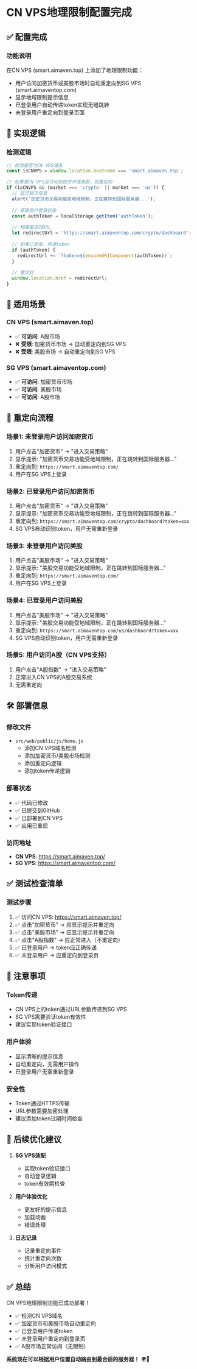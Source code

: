 # CN VPS地理限制配置完成

## ✅ 配置完成

### 功能说明
在CN VPS (smart.aimaven.top) 上添加了地理限制功能：
- 用户访问加密货币或美股市场时自动重定向到SG VPS (smart.aimaventop.com)
- 显示地域限制提示信息
- 已登录用户自动传递token实现无缝跳转
- 未登录用户重定向到登录页面

## 🔧 实现逻辑

### 检测逻辑
```javascript
// 检测是否为CN VPS域名
const isCNVPS = window.location.hostname === 'smart.aimaven.top';

// 如果是CN VPS且访问加密货币或美股，则重定向
if (isCNVPS && (market === 'crypto' || market === 'us')) {
  // 显示提示信息
  alert('加密货币交易功能受地域限制，正在跳转到国际服务器...');
  
  // 获取用户登录状态
  const authToken = localStorage.getItem('authToken');
  
  // 构建重定向URL
  let redirectUrl = 'https://smart.aimaventop.com/crypto/dashboard';
  
  // 如果已登录，传递token
  if (authToken) {
    redirectUrl += `?token=${encodeURIComponent(authToken)}`;
  }
  
  // 重定向
  window.location.href = redirectUrl;
}
```

## 📍 适用场景

### CN VPS (smart.aimaven.top)
- ✅ **可访问**: A股市场
- ❌ **受限**: 加密货币市场 → 自动重定向到SG VPS
- ❌ **受限**: 美股市场 → 自动重定向到SG VPS

### SG VPS (smart.aimaventop.com)
- ✅ **可访问**: 加密货币市场
- ✅ **可访问**: 美股市场
- ✅ **可访问**: A股市场

## 🔄 重定向流程

### 场景1: 未登录用户访问加密货币
1. 用户点击"加密货币" → "进入交易策略"
2. 显示提示: "加密货币交易功能受地域限制，正在跳转到国际服务器..."
3. 重定向到: `https://smart.aimaventop.com/`
4. 用户在SG VPS上登录

### 场景2: 已登录用户访问加密货币
1. 用户点击"加密货币" → "进入交易策略"
2. 显示提示: "加密货币交易功能受地域限制，正在跳转到国际服务器..."
3. 重定向到: `https://smart.aimaventop.com/crypto/dashboard?token=xxx`
4. SG VPS自动识别token，用户无需重新登录

### 场景3: 未登录用户访问美股
1. 用户点击"美股市场" → "进入交易策略"
2. 显示提示: "美股交易功能受地域限制，正在跳转到国际服务器..."
3. 重定向到: `https://smart.aimaventop.com/`
4. 用户在SG VPS上登录

### 场景4: 已登录用户访问美股
1. 用户点击"美股市场" → "进入交易策略"
2. 显示提示: "美股交易功能受地域限制，正在跳转到国际服务器..."
3. 重定向到: `https://smart.aimaventop.com/us/dashboard?token=xxx`
4. SG VPS自动识别token，用户无需重新登录

### 场景5: 用户访问A股（CN VPS支持）
1. 用户点击"A股指数" → "进入交易策略"
2. 正常进入CN VPS的A股交易系统
3. 无需重定向

## 🛠️ 部署信息

### 修改文件
- `src/web/public/js/home.js`
  - 添加CN VPS域名检测
  - 添加加密货币/美股市场检测
  - 添加重定向逻辑
  - 添加token传递逻辑

### 部署状态
- ✅ 代码已修改
- ✅ 已提交到GitHub
- ✅ 已部署到CN VPS
- ✅ 应用已重启

### 访问地址
- **CN VPS**: https://smart.aimaven.top/
- **SG VPS**: https://smart.aimaventop.com/

## ✅ 测试检查清单

### 测试步骤
1. ✅ 访问CN VPS: https://smart.aimaven.top/
2. ✅ 点击"加密货币" → 应显示提示并重定向
3. ✅ 点击"美股市场" → 应显示提示并重定向
4. ✅ 点击"A股指数" → 应正常进入（不重定向）
5. ✅ 已登录用户 → token应正确传递
6. ✅ 未登录用户 → 应重定向到登录页

## 📝 注意事项

### Token传递
- CN VPS上的token通过URL参数传递到SG VPS
- SG VPS需要验证token有效性
- 建议实现token验证接口

### 用户体验
- 显示清晰的提示信息
- 自动重定向，无需用户操作
- 已登录用户无需重新登录

### 安全性
- Token通过HTTPS传输
- URL参数需要加密处理
- 建议添加token过期时间检查

## 🎯 后续优化建议

1. **SG VPS适配**
   - 实现token验证接口
   - 自动登录逻辑
   - token有效期检查

2. **用户体验优化**
   - 更友好的提示信息
   - 加载动画
   - 错误处理

3. **日志记录**
   - 记录重定向事件
   - 统计重定向次数
   - 分析用户访问模式

## ✅ 总结

CN VPS地理限制功能已成功部署！

- ✅ 检测CN VPS域名
- ✅ 加密货币和美股市场自动重定向
- ✅ 已登录用户传递token
- ✅ 未登录用户重定向到登录页
- ✅ A股市场正常访问（无限制）

**系统现在可以根据用户位置自动路由到最合适的服务器！** 🌍🎉

